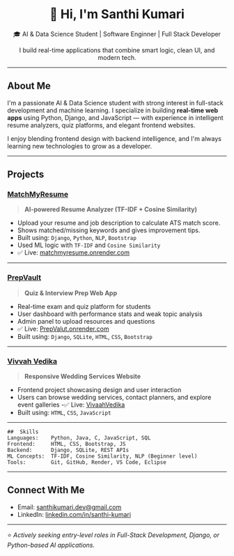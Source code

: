 
<h1 align="center">👋 Hi, I'm Santhi Kumari</h1>
<p align="center">
  🎓 AI & Data Science Student | Software Enginner | Full Stack Developer 
</p>
<p align="center">
  I build real-time applications that combine smart logic, clean UI, and modern tech.
</p>

---

##  About Me

I'm a passionate AI & Data Science student with strong interest in full-stack development and machine learning. I specialize in building **real-time web apps** using Python, Django, and JavaScript — with experience in intelligent resume analyzers, quiz platforms, and elegant frontend websites.

 I enjoy blending frontend design with backend intelligence, and I'm always learning new technologies to grow as a developer.

---

##  Projects

###  [MatchMyResume](https://github.com/santhi1701/MatchMyResume)

>  **AI-powered Resume Analyzer (TF-IDF + Cosine Similarity)**

- Upload your resume and job description to calculate ATS match score.
- Shows matched/missing keywords and gives improvement tips.
- Built using: `Django`, `Python`, `NLP`, `Bootstrap`
- Used ML logic with `TF-IDF` and `Cosine Similarity`
- ✅ Live: [matchmyresume.onrender.com](https://matchmyresume-1.onrender.com)

---

###  [PrepVault](https://github.com/santhi1701/PrepVault)

> **Quiz & Interview Prep Web App**

- Real-time exam and quiz platform for students
- User dashboard with performance stats and weak topic analysis
- Admin panel to upload resources and questions
- ✅ Live: [PrepValut.onrender.com](https://prepvault-q3qz.onrender.com)
- Built using: `Django`, `SQLite`, `HTML`, `CSS`, `Bootstrap`

---

###  [Vivvah Vedika](https://github.com/santhi1701/Vivaah-Vedika)

>  **Responsive Wedding Services Website**

- Frontend project showcasing design and user interaction
- Users can browse wedding services, contact planners, and explore event galleries
-✅ Live: [VivaahVedika](https://santhi1701.github.io/Vivaah-Vedika/)
- Built using: `HTML`, `CSS`, `JavaScript`

---
```text
##  Skills
Languages:    Python, Java, C, JavaScript, SQL
Frontend:     HTML, CSS, Bootstrap, JS
Backend:      Django, SQLite, REST APIs
ML Concepts:  TF-IDF, Cosine Similarity, NLP (Beginner level)
Tools:        Git, GitHub, Render, VS Code, Eclipse
```
---

##  Connect With Me

- Email: [santhikumari.dev@gmail.com](mailto:22kq1a5487aids@gmail.com)
- LinkedIn: [linkedin.com/in/santhi-kumari](https://www.linkedin.com/in/santhikumarimuchu)

---

⭐ *Actively seeking entry-level roles in Full-Stack Development, Django, or Python-based AI applications.*
